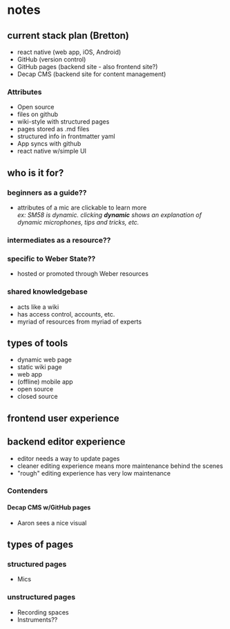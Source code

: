 # notes

## current stack plan (Bretton)

- react native (web app, iOS, Android)
- GitHub (version control)
- GitHub pages (backend site - also frontend site?)
- Decap CMS (backend site for content management)

### Attributes  

- Open source
- files on github
- wiki-style with structured pages
- pages stored as .md files
- structured info in frontmatter yaml
- App syncs with github
- react native w/simple UI

## who is it for?

### beginners as a guide??

- attributes of a mic are clickable to learn more  
  *ex: SM58 is dynamic. clicking **dynamic** shows an explanation of dynamic microphones, tips and tricks, etc.*

### intermediates as a resource??


### specific to Weber State??

- hosted or promoted through Weber resources

### shared knowledgebase

- acts like a wiki
- has access control, accounts, etc.
- myriad of resources from myriad of experts

## types of tools

- dynamic web page
- static wiki page
- web app
- (offline) mobile app
- open source
- closed source

## frontend user experience

## backend editor experience

- editor needs a way to update pages
- cleaner editing experience means more maintenance behind the scenes
- "rough" editing experience has very low maintenance

### Contenders

#### Decap CMS w/GitHub pages

- Aaron sees a nice visual

## types of pages

### structured pages

- Mics

### unstructured pages

- Recording spaces
- Instruments??


